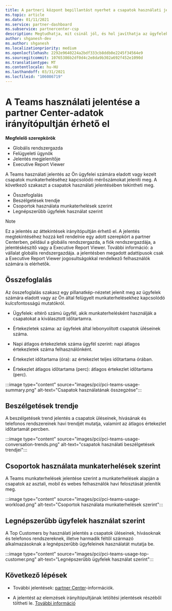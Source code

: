 ```yaml
---
title: A partneri központ bepillantást nyerhet a csapatok használati jelentésére
ms.topic: article
ms.date: 01/11/2021
ms.service: partner-dashboard
ms.subservice: partnercenter-csp
description: Megtudhatja, mit csinál jól, és hol javíthatja az ügyfelek számára eladott vagy kezelt Teams-előfizetések használatát.
author: shganesh-dev
ms.author: shganesh
ms.localizationpriority: medium
ms.openlocfilehash: 2292e9640224a2bdf333cb8ddb0e2245f34564e9
ms.sourcegitcommit: 10765386b2df0d4c2e8da9b302a692f452e1090d
ms.translationtype: MT
ms.contentlocale: hu-HU
ms.lasthandoff: 03/31/2021
ms.locfileid: "106086719"
---
```

# <a name="teams-usage-report-available-from-the-partner-center-insights-dashboard"></a>A Teams használati jelentése a partner Center-adatok irányítópultján érhető el

**Megfelelő szerepkörök**

- Globális rendszergazda
- Felügyeleti ügynök
- Jelentés megjelenítője
- Executive Report Viewer

A Teams használati jelentés az Ön ügyfelei számára eladott vagy kezelt csapatok munkaterheléséhez kapcsolódó mérőszámokat jeleníti meg. A következő szakaszt a csapatok használati jelentésében tekintheti meg.

- Összefoglalás
- Beszélgetések trendje
- Csoportok használata munkaterhelések szerint
- Legnépszerűbb ügyfelek használat szerint

 > [!NOTE]
 > Ez a jelentés az áttekintések irányítópultján érhető el. A jelentés megtekintéséhez hozzá kell rendelnie egy adott szerepkört a partner Centerben, például a globális rendszergazda, a fiók rendszergazdája, a jelentéskészítő vagy a Executive Report Viewer. További információ: a vállalat globális rendszergazdája. a jelentésben megadott adattípusok csak a Executive Report Viewer jogosultságokkal rendelkező felhasználók számára is elérhetők.

## <a name="summary"></a>Összefoglalás

Az összefoglalás szakasz egy pillanatkép-nézetet jelenít meg az ügyfelek számára eladott vagy az Ön által felügyelt munkaterhelésekhez kapcsolódó kulcsfontosságú mutatókról.  

- Ügyfelek: eltérő számú ügyfél, akik munkaterhelésként használják a csapatokat a kiválasztott időtartamra.

- Értekezletek száma: az ügyfelek által lebonyolított csapatok üléseinek száma.

- Napi átlagos értekezletek száma ügyfél szerint: napi átlagos értekezletek száma felhasználónként. 

- Értekezlet időtartama (óra): az értekezlet teljes időtartama órában. 

- Értekezlet átlagos időtartama (perc): átlagos értekezlet időtartama (perc). 

:::image type="content" source="images/pci/pci-teams-usage-summary.png" alt-text="Csapatok használatának összegzése":::

## <a name="conversations-trend"></a>Beszélgetések trendje

A beszélgetések trend jelentés a csapatok üléseinek, hívásának és telefonos rendszereinek havi trendjét mutatja, valamint az átlagos értekezlet időtartamát percben.

:::image type="content" source="images/pci/pci-teams-usage-conversation-trends.png" alt-text="csapatok használati beszélgetések trendjei":::

## <a name="teams-usage-by-workloads"></a>Csoportok használata munkaterhelések szerint

A Teams munkaterhelések jelentése szerint a munkaterhelések alapján a csapatok az asztali, mobil és webes felhasználók havi felosztását jelenítik meg.

:::image type="content" source="images/pci/pci-teams-usage-workload.png" alt-text="Csoportok használata munkaterhelések szerint":::

## <a name="top-customers-by-usage"></a>Legnépszerűbb ügyfelek használat szerint

A Top Customers by használati jelentés a csapatok üléseinek, hívásoknak és telefonos rendszereknek, illetve harmadik féltől származó alkalmazásoknak a legnépszerűbb ügyfeleinek használatát mutatja be.

:::image type="content" source="images/pci/pci-teams-usage-top-customer.png" alt-text="Legnépszerűbb ügyfelek használat szerint":::

## <a name="next-steps"></a>Következő lépések

- További jelentések: [partner Center](partner-center-insights.md)-információk.

- A jelentést az elemzések irányítópultjának letöltési jelentések részéből töltheti le. [További információ](pci-download-reports.md) 
